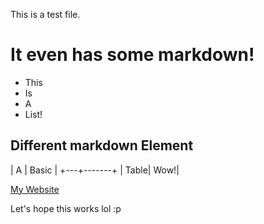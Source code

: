 This is a test file.
# It even has some markdown!
- This
- Is
- A
- List!

## Different markdown Element
| A | Basic |
+---+-------+
| Table| Wow!|

[My Website](https://pixelbrush.dev/)

Let's hope this works lol :p